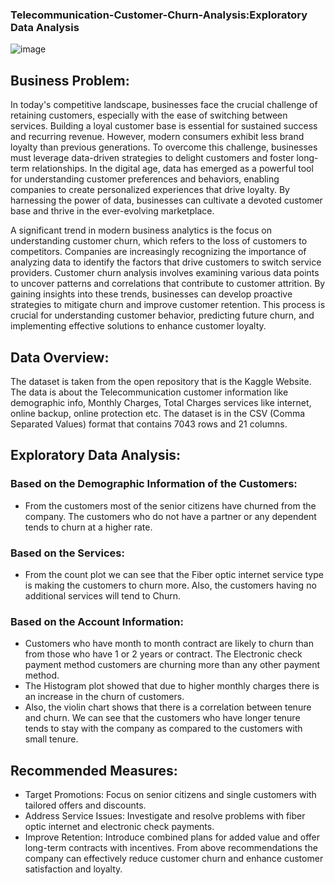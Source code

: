 
### Telecommunication-Customer-Churn-Analysis:Exploratory Data Analysis

![image](https://github.com/user-attachments/assets/c83efaba-d4c4-43dd-992b-c6dbec43d80a)






## Business Problem:

In today's competitive landscape, businesses face the crucial challenge of retaining customers, especially with the ease of switching between services. Building a loyal customer base is essential for sustained success and recurring revenue. However, modern consumers exhibit less brand loyalty than previous generations. To overcome this challenge, businesses must leverage data-driven strategies to delight customers and foster long-term relationships. In the digital age, data has emerged as a powerful tool for understanding customer preferences and behaviors, enabling companies to create personalized experiences that drive loyalty. By harnessing the power of data, businesses can cultivate a devoted customer base and thrive in the ever-evolving marketplace.

A significant trend in modern business analytics is the focus on understanding customer churn, which refers to the loss of customers to competitors. Companies are increasingly recognizing the importance of analyzing data to identify the factors that drive customers to switch service providers. Customer churn analysis involves examining various data points to uncover patterns and correlations that contribute to customer attrition. By gaining insights into these trends, businesses can develop proactive strategies to mitigate churn and improve customer retention. This process is crucial for understanding customer behavior, predicting future churn, and implementing effective solutions to enhance customer loyalty.

## Data Overview:
The dataset is taken from the open repository that is the Kaggle Website. The data is about the Telecommunication customer information like demographic info, Monthly Charges, Total Charges services like internet, online backup, online protection etc. The dataset is in the CSV (Comma Separated Values) format that contains 7043 rows and 21 columns.

## Exploratory Data Analysis:
### Based on the Demographic Information of the Customers:
- From the customers most of the senior citizens have churned from the company. The customers who do not have a partner or any dependent tends to churn at a higher rate.
### Based on the Services:  
- From the count plot we can see that the Fiber optic internet service type is making the customers to churn more. Also, the customers having no additional services will tend to Churn.
### Based on the Account Information:
- Customers who have month to month contract are likely to churn than from those who have 1 or 2 years or contract. The Electronic check payment method customers are churning more than any other payment method.
- The Histogram plot showed that due to higher monthly charges there is an increase in the churn of customers.
- Also, the violin chart shows that there is a correlation between tenure and churn. We can see that the customers who have longer tenure tends to stay with the company as compared to the customers with small tenure.

## Recommended Measures:
- Target Promotions: Focus on senior citizens and single customers with tailored offers and discounts.
- Address Service Issues: Investigate and resolve problems with fiber optic internet and electronic check payments.
- Improve Retention: Introduce combined plans for added value and offer long-term contracts with incentives.
From above recommendations the company can effectively reduce customer churn and enhance customer satisfaction and loyalty.


